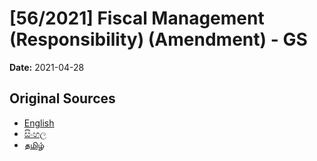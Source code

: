 # [56/2021] Fiscal Management (Responsibility) (Amendment) - GS

**Date:** 2021-04-28

## Original Sources

- [English](https://documents.gov.lk/view/bills/2021/4/56-2021_E.pdf)
- [සිංහල](https://documents.gov.lk/view/bills/2021/4/56-2021_S.pdf)
- [தமிழ்](https://documents.gov.lk/view/bills/2021/4/56-2021_T.pdf)
